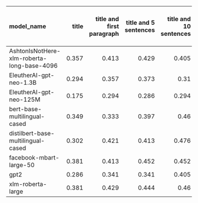 | model_name                                 |   title |   title and first paragraph |   title and 5 sentences |   title and 10 sentences |   title and first sentence each paragraph | raw text   |
|:-------------------------------------------|--------:|----------------------------:|------------------------:|-------------------------:|------------------------------------------:|:-----------|
| AshtonIsNotHere-xlm-roberta-long-base-4096 |   0.357 |                       0.413 |                   0.429 |                    0.405 |                                     0.46  | 0.429      |
| EleutherAI-gpt-neo-1.3B                    |   0.294 |                       0.357 |                   0.373 |                    0.31  |                                     0.349 | 0.405      |
| EleutherAI-gpt-neo-125M                    |   0.175 |                       0.294 |                   0.286 |                    0.294 |                                     0.333 | 0.357      |
| bert-base-multilingual-cased               |   0.349 |                       0.333 |                   0.397 |                    0.46  |                                     0.476 | 0.437      |
| distilbert-base-multilingual-cased         |   0.302 |                       0.421 |                   0.413 |                    0.476 |                                     0.468 | **0.516**  |
| facebook-mbart-large-50                    |   0.381 |                       0.413 |                   0.452 |                    0.452 |                                     0.492 | 0.468      |
| gpt2                                       |   0.286 |                       0.341 |                   0.341 |                    0.405 |                                     0.333 | 0.421      |
| xlm-roberta-large                          |   0.381 |                       0.429 |                   0.444 |                    0.46  |                                     0.476 | 0.460      |